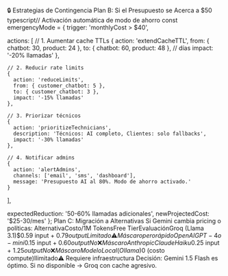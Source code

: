 🔒 Estrategias de Contingencia
Plan B: Si el Presupuesto se Acerca a $50
typescript// Activación automática de modo de ahorro
const emergencyMode = {
  trigger: 'monthlyCost > $40',
  
  actions: [
    // 1. Aumentar cache TTLs
    {
      action: 'extendCacheTTL',
      from: { chatbot: 30, product: 24 },
      to: { chatbot: 60, product: 48 }, // días
      impact: '-20% llamadas'
    },
    
    // 2. Reducir rate limits
    {
      action: 'reduceLimits',
      from: { customer_chatbot: 5 },
      to: { customer_chatbot: 3 },
      impact: '-15% llamadas'
    },
    
    // 3. Priorizar técnicos
    {
      action: 'prioritizeTechnicians',
      description: 'Técnicos: AI completo, Clientes: solo fallbacks',
      impact: '-30% llamadas'
    },
    
    // 4. Notificar admins
    {
      action: 'alertAdmins',
      channels: ['email', 'sms', 'dashboard'],
      message: 'Presupuesto AI al 80%. Modo de ahorro activado.'
    }
  ],
  
  expectedReduction: '50-60% llamadas adicionales',
  newProjectedCost: '$25-30/mes'
};
Plan C: Migración a Alternativas
Si Gemini cambia pricing o políticas:
AlternativaCosto/1M TokensFree TierEvaluaciónGroq (Llama 3.1)$0.59 input + $0.79 outputLimitado⚠️ Más caro pero rápidoOpenAI GPT-4o-mini$0.15 input + $0.60 outputNo❌ Más caroAnthropic Claude Haiku$0.25 input + $1.25 outputNo❌ Más caroModelo Local (Ollama)$0 (costo compute)Ilimitado⚠️ Requiere infraestructura
Decisión: Gemini 1.5 Flash es óptimo. Si no disponible → Groq con cache agresivo.